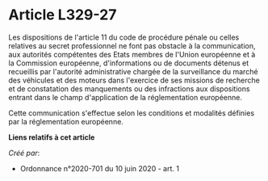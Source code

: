 # Article L329-27

Les dispositions de l'article 11 du code de procédure pénale ou celles relatives au secret professionnel ne font pas obstacle
à la communication, aux autorités compétentes des Etats membres de l'Union européenne et à la Commission européenne,
d'informations ou de documents détenus et recueillis par l'autorité administrative chargée de la surveillance du marché des
véhicules et des moteurs dans l'exercice de ses missions de recherche et de constatation des manquements ou des infractions
aux dispositions entrant dans le champ d'application de la réglementation européenne.

Cette communication s'effectue selon les conditions et modalités définies par la réglementation européenne.

**Liens relatifs à cet article**

_Créé par_:

  - Ordonnance n°2020-701 du 10 juin 2020 - art. 1
